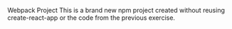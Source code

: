 Webpack Project
This is a brand new npm project created without reusing create-react-app or the code from the previous exercise.
